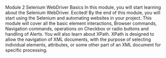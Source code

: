 Module 2 Selenium WebDriver Basics
In this module, you will start learning about the Selenium WebDriver. Excited! By the end of this module, you will start using the Selenium and automating websites in your project. This module will cover all the basic element interactions, Browser commands, Navigation commands, operations on Checkbox or radio buttons and handling of Alerts. You will also learn about XPath. XPath is designed to allow the navigation of XML documents, with the purpose of selecting individual elements, attributes, or some other part of an XML document for specific processing.
